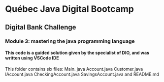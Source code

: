# Québec Java Digital Bootcamp
## Digital Bank Challenge
### Module 3: mastering the java programming language
#### This code is a guided solution given by the specialist of DIO, and was written using VSCode IDE

This folder contains six files:
        Main. java
        Account.java
        Customer.java
        IAccount.java
        CheckingAccount.java
        SavingsAccount.java
        and README.md
